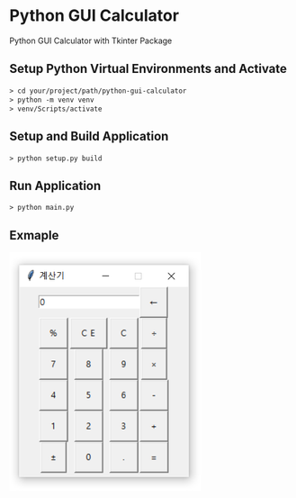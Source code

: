 # Python GUI Calculator
Python GUI Calculator with Tkinter Package

## Setup Python Virtual Environments and Activate
```console
> cd your/project/path/python-gui-calculator
> python -m venv venv
> venv/Scripts/activate
```

## Setup and Build Application
```console
> python setup.py build
```

## Run Application
```console
> python main.py
```

## Exmaple
![Example](images/example.png)
